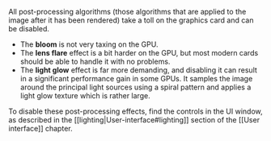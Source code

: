 All post-processing algorithms (those algorithms that are applied to the image after it has been rendered) take a toll on the graphics card and can be disabled.

*  The **bloom** is not very taxing on the GPU.
*  The **lens flare** effect is a bit harder on the GPU, but most modern cards should be able to handle it with no problems.
*  The **light glow** effect is far more demanding, and disabling it can result in a significant performance gain in some GPUs. It samples the image around the principal light sources using a spiral pattern and applies a light glow texture which is rather large.

To disable these post-processing effects, find the controls in the UI window, as described in the [[lighting|User-interface#lighting]] section of the [[User interface]] chapter.
